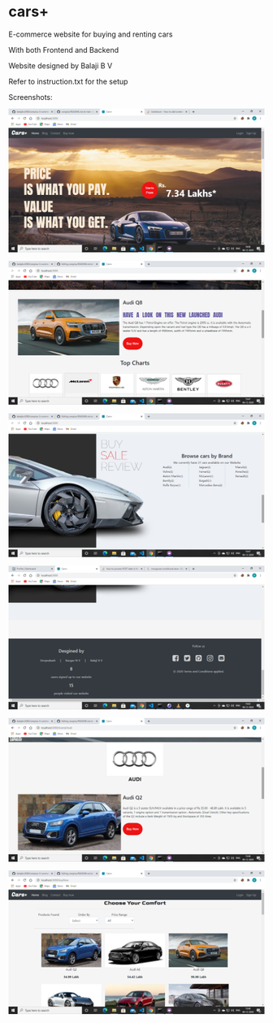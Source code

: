 # cars+
E-commerce website for buying and renting cars

With both Frontend and Backend

Website designed by 
Balaji B V  

Refer to instruction.txt for the setup

Screenshots:

![](/public/img/screenshots/Screenshot%20(1).png)

![](/public/img/screenshots/Screenshot%20(2).png)

![](/public/img/screenshots/Screenshot%20(3).png)

![](/public/img/screenshots/Screenshot%20(4).png)

![](/public/img/screenshots/Screenshot%20(5).png)

![](/public/img/screenshots/Screenshot%20(6).png)
